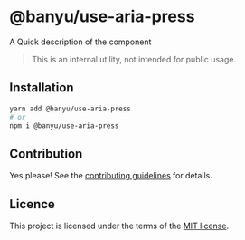 # @banyu/use-aria-press

A Quick description of the component

> This is an internal utility, not intended for public usage.

## Installation

```sh
yarn add @banyu/use-aria-press
# or
npm i @banyu/use-aria-press
```

## Contribution

Yes please! See the
[contributing guidelines](https://github.com/Atnic/banyu/blob/master/CONTRIBUTING.md)
for details.

## Licence

This project is licensed under the terms of the
[MIT license](https://github.com/Atnic/banyu/blob/master/LICENSE).
